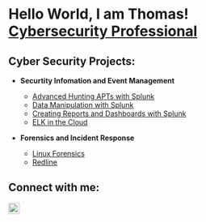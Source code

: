 <h1>Hello World, I am Thomas!<br/><a href="https://www.linkedin.com/in/thomaskischjr/">Cybersecurity Professional</a>

<h2>Cyber Security Projects:</h2>

- <b>Securtity Infomation and Event Management</b>
  - [Advanced Hunting APTs with Splunk](https://github.com/tkisch7/Splunk_BOTS2)
  - [Data Manipulation with Splunk](https://github.com/tkisch7/Splunk_Data_Manipulation)
  - [Creating Reports and Dashboards with Splunk](https://github.com/tkisch7/Splunk_Reporting)
  - [ELK in the Cloud](https://github.com/tkisch7/Elk_Cloud)
 
- <b>Forensics and Incident Response</b>
  - [Linux Forensics](https://github.com/tkisch7/Linux-Forensics)
  - [Redline](https://github.com/tkisch7/Redline)


<h2>Connect with me:</h2>

[<img align="left" alt="ThomasKischjr | LinkedIn" width="22px" src="https://cdn.jsdelivr.net/npm/simple-icons@v3/icons/linkedin.svg" />][linkedin]

[linkedin]: https://linkedin.com/in/thomaskischjr
